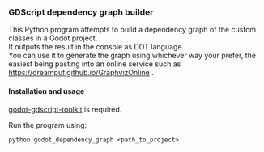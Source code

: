 ### GDScript dependency graph builder

This Python program attempts to build a dependency graph of the custom classes in a Godot project.  
It outputs the result in the console as DOT language.  
You can use it to generate the graph using whichever way your prefer, the easiest being pasting into an online service such as https://dreampuf.github.io/GraphvizOnline .

#### Installation and usage

[godot-gdscript-toolkit](https://github.com/Scony/godot-gdscript-toolkit) is required.

Run the program using:

	python godot_dependency_graph <path_to_project>